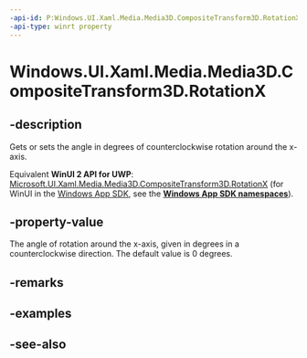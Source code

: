 ```yaml
---
-api-id: P:Windows.UI.Xaml.Media.Media3D.CompositeTransform3D.RotationX
-api-type: winrt property
---
```


<!-- Property syntax
public double RotationX { get;  set; }
-->

# Windows.UI.Xaml.Media.Media3D.CompositeTransform3D.RotationX

## -description
Gets or sets the angle in degrees of counterclockwise rotation around the x-axis.

Equivalent **WinUI 2 API for UWP**: [Microsoft.UI.Xaml.Media.Media3D.CompositeTransform3D.RotationX](/windows/winui/api/microsoft.ui.xaml.media.media3d.compositetransform3d.rotationx) (for WinUI in the [Windows App SDK](/windows/apps/windows-app-sdk/), see the **[Windows App SDK namespaces](/windows/windows-app-sdk/api/winrt/)**).

## -property-value
The angle of rotation around the x-axis, given in degrees in a counterclockwise direction. The default value is 0 degrees.

## -remarks

## -examples

## -see-also
